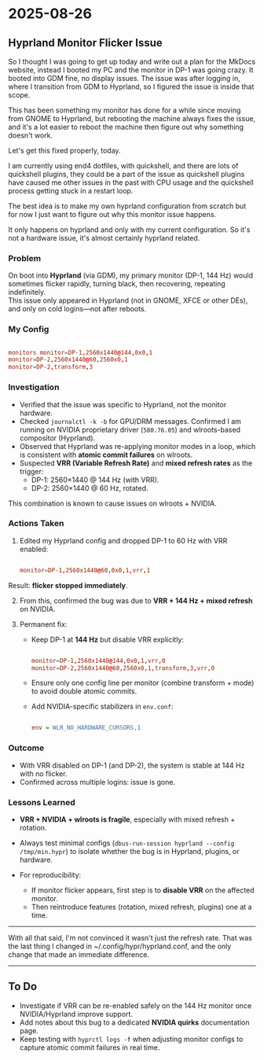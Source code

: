 # 2025-08-26

## Hyprland Monitor Flicker Issue

So I thought I was going to get up today and write out a plan for the MkDocs website, instead I booted my PC and the monitor in DP-1 was going crazy.   It booted into GDM fine, no display issues.  The issue was after logging in, where I transition from GDM to Hyprland, so I figured the issue is inside that scope.

This has been something my monitor has done for a while since moving from GNOME to Hyprland, but rebooting the machine always fixes the issue, and it's a lot easier to reboot the machine then figure out why something doesn't work.

Let's get this fixed properly, today.

I am currently using end4 dotfiles, with quickshell, and there are lots of quickshell plugins, they could be a part of the issue as quickshell plugins have caused me other issues in the past with CPU usage and the quickshell process getting stuck in a restart loop. 

The best idea is to make my own hyprland configuration from scratch but for now I just want to figure out why this monitor issue happens. 

It only happens on hyprland and only with my current configuration.
So it's not a hardware issue, it's almost certainly hyprland related.

### Problem
On boot into **Hyprland** (via GDM), my primary monitor (DP-1, 144 Hz) would sometimes flicker rapidly, turning black, then recovering, repeating indefinitely.  
This issue only appeared in Hyprland (not in GNOME, XFCE or other DEs), and only on cold logins—not after reboots.  

### My Config

```hyprland.conf

monitors monitor=DP-1,2560x1440@144,0x0,1 
monitor=DP-2,2560x1440@60,2560x0,1 
monitor=DP-2,transform,3

```

### Investigation
- Verified that the issue was specific to Hyprland, not the monitor hardware.  
- Checked `journalctl -k -b` for GPU/DRM messages. Confirmed I am running on NVIDIA proprietary driver (`580.76.05`) and wlroots-based compositor (Hyprland).  
- Observed that Hyprland was re-applying monitor modes in a loop, which is consistent with **atomic commit failures** on wlroots.  
- Suspected **VRR (Variable Refresh Rate)** and **mixed refresh rates** as the trigger:  
  - DP-1: 2560×1440 @ 144 Hz (with VRR).  
  - DP-2: 2560×1440 @ 60 Hz, rotated.  

This combination is known to cause issues on wlroots + NVIDIA.

### Actions Taken
1. Edited my Hyprland config and dropped DP-1 to 60 Hz with VRR enabled:
   
   ```hyprland.conf

   monitor=DP-1,2560x1440@60,0x0,1,vrr,1
   
   ```

Result: **flicker stopped immediately**.

2. From this, confirmed the bug was due to **VRR + 144 Hz + mixed refresh** on NVIDIA.

3. Permanent fix:

   * Keep DP-1 at **144 Hz** but disable VRR explicitly:

     ```hyprland.conf

     monitor=DP-1,2560x1440@144,0x0,1,vrr,0
     monitor=DP-2,2560x1440@60,2560x0,1,transform,3,vrr,0
     
     ```
   * Ensure only one config line per monitor (combine transform + mode) to avoid double atomic commits.
   * Add NVIDIA-specific stabilizers in `env.conf`:

     ```ini

     env = WLR_NO_HARDWARE_CURSORS,1

     ```

### Outcome

* With VRR disabled on DP-1 (and DP-2), the system is stable at 144 Hz with no flicker.
* Confirmed across multiple logins: issue is gone.

### Lessons Learned

* **VRR + NVIDIA + wlroots is fragile**, especially with mixed refresh + rotation.
* Always test minimal configs (`dbus-run-session hyprland --config /tmp/min.hypr`) to isolate whether the bug is in Hyprland, plugins, or hardware.
* For reproducibility:

  * If monitor flicker appears, first step is to **disable VRR** on the affected monitor.
  * Then reintroduce features (rotation, mixed refresh, plugins) one at a time.

---

With all that said, I'm not convinced it wasn't just the refresh rate.
That was the last thing I changed in ~/.config/hypr/hyprland.conf, and the only change that made an immediate difference.

---

## To Do

* Investigate if VRR can be re-enabled safely on the 144 Hz monitor once NVIDIA/Hyprland improve support.
* Add notes about this bug to a dedicated **NVIDIA quirks** documentation page.
* Keep testing with `hyprctl logs -f` when adjusting monitor configs to capture atomic commit failures in real time.

